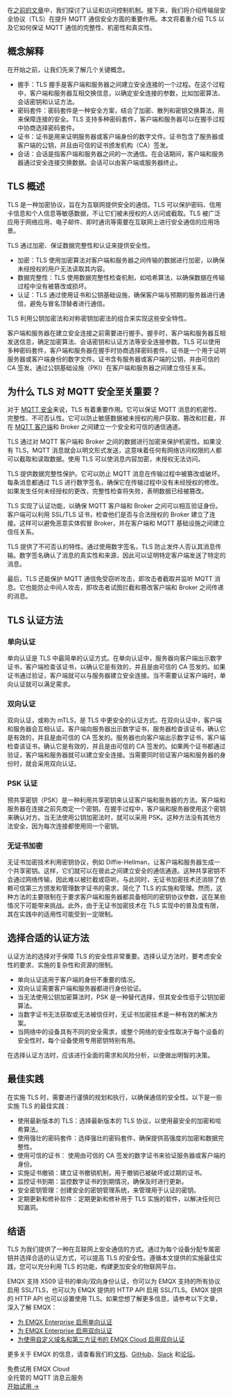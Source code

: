 在[之前的文章](https://www.emqx.com/zh/blog/category/security)中，我们探讨了认证和访问控制机制。接下来，我们将介绍传输层安全协议（TLS）在提升 MQTT 通信安全方面的重要作用。本文将着重介绍 TLS 以及它如何保证 MQTT 通信的完整性、机密性和真实性。

## 概念解释

在开始之前，让我们先来了解几个关键概念。

- 握手：TLS 握手是客户端和服务器之间建立安全连接的一个过程。在这个过程中，客户端和服务器互相交换信息，以确定安全连接的参数，比如加密算法、会话密钥和认证方法。
- 密码套件：密码套件是一种安全方案，结合了加密、散列和密钥交换算法，用来保障连接的安全。TLS 支持多种密码套件，客户端和服务器可以在握手过程中协商选择密码套件。
- 证书：证书是用来证明服务器或客户端身份的数字文件。证书包含了服务器或客户端的公钥，并且由可信的证书颁发机构（CA）签发。
- 会话：会话是指客户端和服务器之间的一次通信。在会话期间，客户端和服务器通过安全连接交换数据。会话可以由客户端或服务器终止。

## TLS 概述

TLS 是一种加密协议，旨在为互联网提供安全的通信。TLS 可以保护密码、信用卡信息和个人信息等敏感数据，不让它们被未授权的人访问或截取。TLS 被广泛应用于网络应用、电子邮件、即时通讯等需要在互联网上进行安全通信的应用场景。

TLS 通过加密、保证数据完整性和认证来提供安全性。

- 加密：TLS 使用加密算法对客户端和服务器之间传输的数据进行加密，以确保未经授权的用户无法读取其内容。
- 数据完整性：TLS 使用数据完整性检查机制，如哈希算法，以确保数据在传输过程中没有被篡改或损坏。
- 认证：TLS 通过使用证书和公钥基础设施，确保客户端与预期的服务器进行通信，避免与冒名顶替者进行通信。

TLS 利用公钥加密法和对称密钥加密法的组合来实现这些安全特性。

客户端和服务器在建立安全连接之前需要进行握手。握手时，客户端和服务器互相发送信息，确定加密算法、会话密钥和认证方法等安全连接参数。TLS 可以使用多种密码套件，客户端和服务器在握手时协商选择密码套件。证书是一个用于证明服务器或客户端身份的数字文件。证书含有服务器或客户端的公钥，并由可信的 CA 签发。通过公钥基础设施（PKI）在客户端和服务器之间建立信任关系。

## 为什么 TLS 对 MQTT 安全至关重要？

对于 [MQTT 安全](https://www.emqx.com/zh/blog/essential-things-to-know-about-mqtt-security)来说，TLS 有着重要作用。它可以保证 MQTT 消息的机密性、完整性、不可否认性。它可以防止敏感数据被未授权的用户获取、篡改和拦截，并在 [MQTT 客户端](https://www.emqx.com/zh/blog/mqtt-client-tools)和 Broker 之间建立一个安全和可信的通信通道。

TLS 通过对 MQTT 客户端和 Broker 之间的数据进行加密来保护机密性。如果没有 TLS，MQTT 消息就会以明文形式发送，这意味着任何有网络访问权限的人都可以截取和读取数据。使用 TLS 可以使消息内容加密，未授权无法访问。

TLS 提供数据完整性保护。它可以防止 MQTT 消息在传输过程中被篡改或破坏。每条消息都通过 TLS 进行数字签名，确保它在传输过程中没有未经授权的修改。如果发生任何未经授权的更改，完整性检查将失败，表明数据已经被篡改。

TLS 实现了认证功能，以确保 MQTT 客户端和 Broker 之间可以相互验证身份。客户端可以利用 SSL/TLS 证书，检查他们是否与合法授权的 Broker 建立了连接。这样可以避免恶意实体假冒 Broker，并在客户端和 MQTT 基础设施之间建立信任关系。

TLS 提供了不可否认的特性。通过使用数字签名，TLS 防止发件人否认其消息传输。数字签名确认了消息的真实性和来源，因此可以证明特定客户端发送了特定的消息。

最后，TLS 还能保护 MQTT 通信免受窃听攻击，即攻击者截取并监听 MQTT 消息。它也能防止中间人攻击，即攻击者试图拦截和篡改客户端和 Broker 之间传递的消息。

## TLS 认证方法

### 单向认证

单向认证是 TLS 中最简单的认证方式。在单向认证中，服务器向客户端出示数字证书，客户端检查该证书，以确认它是有效的，并且是由可信的 CA 签发的。如果证书通过验证，客户端就可以与服务器建立安全连接。当不需要认证客户端时，单向认证就可以满足需求。

### 双向认证

双向认证，或称为 mTLS，是 TLS 中更安全的认证方式。在双向认证中，客户端和服务器会互相认证。客户端向服务器出示数字证书，服务器检查该证书，确认它是有效的，并且是由可信的 CA 签发的。服务器也向客户端出示数字证书，客户端检查该证书，确认它是有效的，并且是由可信的 CA 签发的。如果两个证书都通过验证，客户端和服务器就可以建立安全连接。当需要同时验证客户端和服务器的身份时，就会采用双向认证。

### PSK 认证

预共享密钥（PSK）是一种利用共享密钥来认证客户端和服务器的方法。客户端和服务器在连接之前先商定一个密钥。在握手过程中，客户端和服务器使用这个密钥来确认对方。当无法使用公钥加密法时，就可以采用 PSK。这种方法没有其他方法安全，因为每次连接都使用同一个密钥。

### 无证书加密

无证书加密技术利用密钥协议，例如 Diffie-Hellman，让客户端和服务器生成一个共享密钥。这样，它们就可以在彼此之间建立安全的通信通道。这种共享密钥不会通过网络传输，因此难以被拦截或窃听。与此同时，无证书加密技术还消除了依赖可信第三方颁发和管理数字证书的需求，简化了 TLS 的实施和管理。然而，这种方法的主要限制在于要求客户端和服务器都具备相同的密钥协议参数，这在某些情况下可能带来挑战。此外，由于无证书加密技术在 TLS 实现中的普及度有限，其在实践中的适用性可能受到一定限制。

## 选择合适的认证方法

认证方法的选择对于保障 TLS 的安全性非常重要。选择认证方法时，要考虑安全性的要求、实施的复杂性和资源的限制。

- 单向认证适用于客户端的身份不重要的情况。
- 双向认证需要客户端和服务器都进行身份验证。
- 当无法使用公钥加密算法时，PSK 是一种替代选择，但其安全性低于公钥加密算法。
- 当数字证书无法获取或无法被信任时，无证书加密技术是一种有效的解决方案。
- 当网络中的设备具有不同的安全需求，或整个网络的安全性取决于每个设备的安全性时，每个设备使用专用密钥特别有用。

在选择认证方法时，应该进行全面的需求和风险分析，以便做出明智的决策。

## 最佳实践

在实施 TLS 时，需要进行谨慎的规划和执行，以确保通信的安全性。以下是一些实施 TLS 的最佳实践：

- 使用最新版本的 TLS：选择最新版本的 TLS 协议，以使用最安全的加密和哈希算法。
- 使用强壮的密码套件：选择强壮的密码套件，确保提供高强度的加密和数据完整性。
- 使用可信的证书： 使用由可信的 CA 签发的数字证书来验证服务器或客户端的身份。
- 实施证书撤销：建立证书撤销机制，用于撤销已被破坏或过期的证书。
- 监控证书到期：监控数字证书的到期情况，确保及时进行更新。
- 安全密钥管理：创建安全的密钥管理系统，来管理用于认证的密钥。
- 定期更新和修补软件：定期更新和修补用于 TLS 实施的软件，以解决任何已知漏洞。

## 结语

TLS 为我们提供了一种在互联网上安全通信的方式。通过为每个设备分配专属密钥并选择合适的认证方式，可以提高 TLS 的安全性。遵循本文提供的实施最佳实践，您可以充分利用 TLS 的功能，构建更加安全的物联网平台。

EMQX 支持 X509 证书的单向/双向身份认证，你可以为 EMQX 支持的所有协议启用 SSL/TLS，也可以为 EMQX 提供的 HTTP API 启用 SSL/TLS。EMQX 提供的 HTTP API 也可以设置使用 TLS。如果您想了解更多信息，请参考以下文章，深入了解 EMQX：

- [为 EMQX Enterprise 启用单向认证](https://www.emqx.com/zh/blog/emqx-server-ssl-tls-secure-connection-configuration-guide)
- [为 EMQX Enterprise 启用双向认证](https://www.emqx.com/zh/blog/enable-two-way-ssl-for-emqx)
- [为使用自定义域名和第三方证书的 EMQX Cloud 启用双向认证](https://docs.emqx.com/zh/cloud/latest/deployments/tls_ssl.html#%E5%88%9B%E5%BB%BA%E5%8F%8C%E5%90%91%E8%AE%A4%E8%AF%81)

更多关于 EMQX 的信息，请查看我们的[文档](https://www.emqx.io/docs/zh/v5.0/)、[GitHub](https://github.com/emqx/emqx)、[Slack](https://slack-invite.emqx.io/) 和[论坛](https://askemq.com/)。



<section class="promotion">
    <div>
        免费试用 EMQX Cloud
        <div class="is-size-14 is-text-normal has-text-weight-normal">全托管的 MQTT 消息云服务</div>
    </div>
    <a href="https://accounts-zh.emqx.com/signup?continue=https://cloud.emqx.com/console/deployments/0?oper=new" class="button is-gradient px-5">开始试用 →</a>
</section>
